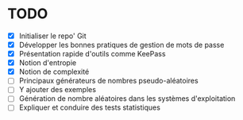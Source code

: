# TODO

- [x] Initialiser le repo' Git
- [x] Développer les bonnes pratiques de gestion de mots de passe
- [x] Présentation rapide d'outils comme KeePass
- [x] Notion d'entropie
- [x] Notion de complexité
- [ ] Principaux générateurs de nombres pseudo-aléatoires
- [ ] Y ajouter des exemples
- [ ] Génération de nombre aléatoires dans les systèmes d'exploitation
- [ ] Expliquer et conduire des tests statistiques
